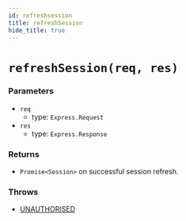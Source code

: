 ```yaml
---
id: refreshsession
title: refreshSession
hide_title: true
---
```


# ``refreshSession(req, res)``
### Parameters
- ``req`` 
  - type: ``Express.Request``
- ``res`` 
  - type: ``Express.Response``

### Returns
- ``Promise<Session>``  on successful session refresh.

### Throws
- [UNAUTHORISED](./errorhandler/unauthorised)
